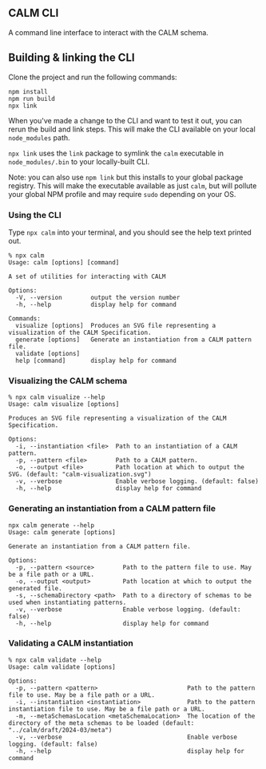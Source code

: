 ## CALM CLI
A command line interface to interact with the CALM schema.

## Building & linking the CLI

Clone the project and run the following commands:

```shell
npm install
npm run build
npx link
```

When you've made a change to the CLI and want to test it out, you can rerun the build and link steps.
This will make the CLI available on your local `node_modules` path.

`npx link` uses the `link` package to symlink the `calm` executable in `node_modules/.bin` to your locally-built CLI.

Note: you can also use `npm link` but this installs to your global package registry.
This will make the executable available as just `calm`, but will pollute your global NPM profile and may require `sudo` depending on your OS.

### Using the CLI
Type `npx calm` into your terminal, and you should see the help text printed out.

```shell
% npx calm
Usage: calm [options] [command]

A set of utilities for interacting with CALM

Options:
  -V, --version        output the version number
  -h, --help           display help for command

Commands:
  visualize [options]  Produces an SVG file representing a visualization of the CALM Specification.
  generate [options]   Generate an instantiation from a CALM pattern file.
  validate [options]
  help [command]       display help for command
```

### Visualizing the CALM schema
```shell
% npx calm visualize --help
Usage: calm visualize [options]

Produces an SVG file representing a visualization of the CALM Specification.

Options:
  -i, --instantiation <file>  Path to an instantiation of a CALM pattern.
  -p, --pattern <file>        Path to a CALM pattern.
  -o, --output <file>         Path location at which to output the SVG. (default: "calm-visualization.svg")
  -v, --verbose               Enable verbose logging. (default: false)
  -h, --help                  display help for command
```

### Generating an instantiation from a CALM pattern file
```shell
npx calm generate --help 
Usage: calm generate [options]

Generate an instantiation from a CALM pattern file.

Options:
  -p, --pattern <source>        Path to the pattern file to use. May be a file path or a URL.
  -o, --output <output>         Path location at which to output the generated file.
  -s, --schemaDirectory <path>  Path to a directory of schemas to be used when instantiating patterns.
  -v, --verbose                 Enable verbose logging. (default: false)
  -h, --help                    display help for command
```

### Validating a CALM instantiation
```shell
% npx calm validate --help 
Usage: calm validate [options]

Options:
  -p, --pattern <pattern>                         Path to the pattern file to use. May be a file path or a URL.
  -i, --instantiation <instantiation>             Path to the pattern instantiation file to use. May be a file path or a URL.
  -m, --metaSchemasLocation <metaSchemaLocation>  The location of the directory of the meta schemas to be loaded (default: "../calm/draft/2024-03/meta")
  -v, --verbose                                   Enable verbose logging. (default: false)
  -h, --help                                      display help for command

```